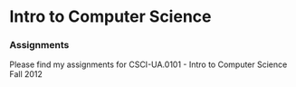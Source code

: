 # Intro to Computer Science
### Assignments

Please find my assignments for CSCI-UA.0101 - Intro to Computer Science Fall 2012






